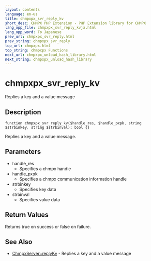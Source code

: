```yaml
---
layout: contents
language: en-us
title: chmpxpx_svr_reply_kv
short_desc: CHMPX PHP Extension - PHP Extension library for CHMPX
lang_opp_file: chmpxpx_svr_reply_kvja.html
lang_opp_word: To Japanese
prev_url: chmpxpx_svr_reply.html
prev_string: chmpxpx_svr_reply
top_url: chmpxpx.html
top_string: chmpxpx Functions
next_url: chmpxpx_unload_hash_library.html
next_string: chmpxpx_unload_hash_library
---
```


# chmpxpx_svr_reply_kv
Replies a key and a value message

## Description

```
function chmpxpx_svr_reply_kv($handle_res, $handle_pxpk, string $strbinkey, string $strbinval): bool {}
```

Replies a key and a value message.

## Parameters

* handle_res
  * Specifies a chmpx handle
* handle_pxpk
  * Specifies a chmpx communication information handle
* strbinkey
  * Specifies key data
* strbinval
  * Specifies value data

## Return Values
Returns true on success or false on failure. 

## See Also
- [ChmpxServer::replyKv](chmpxserver_class_replykv.html) - Replies a key and a value message
